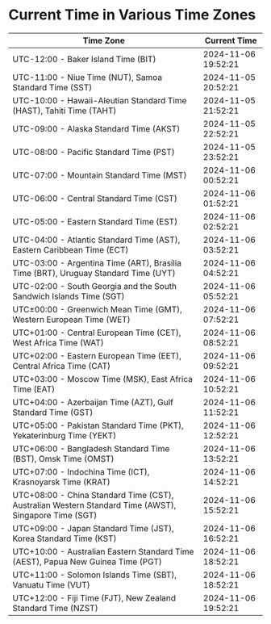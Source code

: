 # Current Time in Various Time Zones

| Time Zone | Current Time |
|-----------|--------------|
| UTC-12:00 - Baker Island Time (BIT) | 2024-11-06 19:52:21 |
| UTC-11:00 - Niue Time (NUT), Samoa Standard Time (SST) | 2024-11-05 20:52:21 |
| UTC-10:00 - Hawaii-Aleutian Standard Time (HAST), Tahiti Time (TAHT) | 2024-11-05 21:52:21 |
| UTC-09:00 - Alaska Standard Time (AKST) | 2024-11-05 22:52:21 |
| UTC-08:00 - Pacific Standard Time (PST) | 2024-11-05 23:52:21 |
| UTC-07:00 - Mountain Standard Time (MST) | 2024-11-06 00:52:21 |
| UTC-06:00 - Central Standard Time (CST) | 2024-11-06 01:52:21 |
| UTC-05:00 - Eastern Standard Time (EST) | 2024-11-06 02:52:21 |
| UTC-04:00 - Atlantic Standard Time (AST), Eastern Caribbean Time (ECT) | 2024-11-06 03:52:21 |
| UTC-03:00 - Argentina Time (ART), Brasília Time (BRT), Uruguay Standard Time (UYT) | 2024-11-06 04:52:21 |
| UTC-02:00 - South Georgia and the South Sandwich Islands Time (SGT) | 2024-11-06 05:52:21 |
| UTC±00:00 - Greenwich Mean Time (GMT), Western European Time (WET) | 2024-11-06 07:52:21 |
| UTC+01:00 - Central European Time (CET), West Africa Time (WAT) | 2024-11-06 08:52:21 |
| UTC+02:00 - Eastern European Time (EET), Central Africa Time (CAT) | 2024-11-06 09:52:21 |
| UTC+03:00 - Moscow Time (MSK), East Africa Time (EAT) | 2024-11-06 10:52:21 |
| UTC+04:00 - Azerbaijan Time (AZT), Gulf Standard Time (GST) | 2024-11-06 11:52:21 |
| UTC+05:00 - Pakistan Standard Time (PKT), Yekaterinburg Time (YEKT) | 2024-11-06 12:52:21 |
| UTC+06:00 - Bangladesh Standard Time (BST), Omsk Time (OMST) | 2024-11-06 13:52:21 |
| UTC+07:00 - Indochina Time (ICT), Krasnoyarsk Time (KRAT) | 2024-11-06 14:52:21 |
| UTC+08:00 - China Standard Time (CST), Australian Western Standard Time (AWST), Singapore Time (SGT) | 2024-11-06 15:52:21 |
| UTC+09:00 - Japan Standard Time (JST), Korea Standard Time (KST) | 2024-11-06 16:52:21 |
| UTC+10:00 - Australian Eastern Standard Time (AEST), Papua New Guinea Time (PGT) | 2024-11-06 18:52:21 |
| UTC+11:00 - Solomon Islands Time (SBT), Vanuatu Time (VUT) | 2024-11-06 18:52:21 |
| UTC+12:00 - Fiji Time (FJT), New Zealand Standard Time (NZST) | 2024-11-06 19:52:21 |
